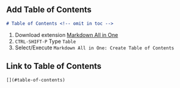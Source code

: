 ## Add Table of Contents

```markdown
# Table of Contents <!-- omit in toc -->
```

1. Download extension [Markdown All in One](https://marketplace.visualstudio.com/items?itemName=yzhang.markdown-all-in-one)
2. `CTRL-SHIFT-P` Type `Table`
3. Select/Execute `Markdown All in One: Create Table of Contents`

## Link to Table of Contents

```markdown
[](#table-of-contents)
```